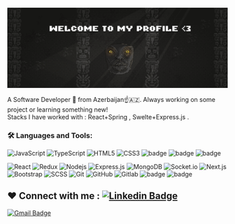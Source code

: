 ![banner](/res/banner.png)


A  Software Developer 🚀 from Azerbaijan☝️🇦🇿. Always working on some project or learning something new!
<br>
Stacks I have worked with :  React+Spring , Swelte+Express.js .
</p>
 

<h3 id="️-languages-and-tools">🛠️ Languages and Tools:</h3>

<p><img src="https://img.shields.io/badge/-JavaScript-black?style=flat-square&amp;logo=javascript" alt="JavaScript">
<img src="https://img.shields.io/badge/-TypeScript-black?style=flat-square&amp;logo=TypeScript" alt="TypeScript">
<img src="https://img.shields.io/badge/-HTML5-black?style=flat-square&amp;logo=html5&amp;logoColor=white" alt="HTML5">
<img src="https://img.shields.io/badge/-CSS3-black?style=flat-square&amp;logo=css3" alt="CSS3">
<img src="https://img.shields.io/badge/-C/C++-black?style=flat-square&amp;logo=cplusplus" alt="badge">
<img src="https://img.shields.io/badge/-Java-black?style=flat-square&amp;logo=openjdk" alt="badge">
<img src="https://img.shields.io/badge/-Python-black?style=flat-square&amp;logo=Python" alt="badge"></p>




<p>
<img src="https://img.shields.io/badge/-React-black?style=flat-square&amp;logo=react" alt="React">
<img src="https://img.shields.io/badge/-Redux-black?style=flat-square&amp;logo=Redux" alt="Redux">
<img src="https://img.shields.io/badge/-Nodejs-black?style=flat-square&amp;logo=Node.js" alt="Nodejs">
<img src="https://img.shields.io/badge/-Express-black?style=flat-square&amp;logo=expressjs" alt="Express.js">
<img src="https://img.shields.io/badge/-Postgres-black?style=flat-square&amp;logo=postgresql" alt="MongoDB">
<img src="https://img.shields.io/badge/-Socket-black?style=flat-square&amp;logo=socket.io" alt="Socket.io">
<img src="https://img.shields.io/badge/-Next-black?style=flat-square&amp;logo=Next.js" alt="Next.js">
<img src="https://img.shields.io/badge/-Bootstrap-black?style=flat-square&amp;logo=bootstrap" alt="Bootstrap">
<img src="https://img.shields.io/badge/-SCSS-black?style=flat-square&amp;logo=SASS" alt="SCSS">
<img src="https://img.shields.io/badge/-Git-black?style=flat-square&amp;logo=git" alt="Git">
<img src="https://img.shields.io/badge/-GitHub-black?style=flat-square&amp;logo=github" alt="GitHub">
<img src="https://img.shields.io/badge/-Gitlab-black?style=flat-square&amp;logo=gitlab" alt="Gitlab">
<img src="https://img.shields.io/badge/-Arch-black?style=flat-square&amp;logo=archlinux" alt="badge">
<img src="https://img.shields.io/badge/-Spring-black?style=flat-square&amp;logo=spring" alt="badge"></p>
</p>


<h2 id="️-connect-with-me-">❤️ Connect with me : <a href="https://www.linkedin.com/in/ahmedoff/"><img src="https://img.shields.io/badge/-Nijat Ahmedli-blue?style=flat-square&amp;logo=Linkedin&amp;logoColor=white&amp;link=https://www.linkedin.com/in/ahmedoff/" alt="Linkedin Badge"></a></h2>
<a href="mailto:nidschat.ahmedli@gmail.com"><img src="https://img.shields.io/badge/-nidschat.ahmedli@gmail.com-c14438?style=flat-square&amp;logo=Gmail&amp;logoColor=white&amp;link=mailto:nidschat.ahmedli@gmail.com" alt="Gmail Badge"></a>

<!--

**NedNedov228/NedNedov228** is a ✨ _special_ ✨ repository because its `README.md` (this file) appears on your GitHub profile.

Here are some ideas to get you started:

- 🔭 I’m currently working on ...
- 🌱 I’m currently learning ...
- 👯 I’m looking to collaborate on ...
- 🤔 I’m looking for help with ...
- 💬 Ask me about ...
- 📫 How to reach me: ...
- 😄 Pronouns: ...
- ⚡ Fun fact: ...
-->
